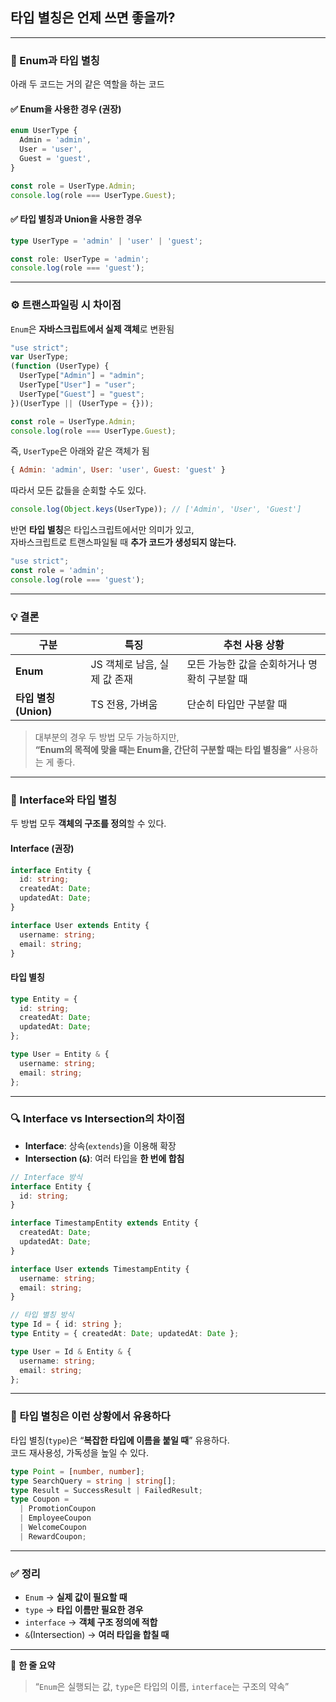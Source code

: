 ## 타입 별칭은 언제 쓰면 좋을까?

---

### 🧩 Enum과 타입 별칭

아래 두 코드는 거의 같은 역할을 하는 코드

#### ✅ Enum을 사용한 경우 (권장)

```ts
enum UserType {
  Admin = 'admin',
  User = 'user',
  Guest = 'guest',
}

const role = UserType.Admin;
console.log(role === UserType.Guest);
```

#### ✅ 타입 별칭과 Union을 사용한 경우

```ts
type UserType = 'admin' | 'user' | 'guest';

const role: UserType = 'admin';
console.log(role === 'guest');
```

---

### ⚙️ 트랜스파일링 시 차이점

`Enum`은 **자바스크립트에서 실제 객체**로 변환됨

```js
"use strict";
var UserType;
(function (UserType) {
  UserType["Admin"] = "admin";
  UserType["User"] = "user";
  UserType["Guest"] = "guest";
})(UserType || (UserType = {}));

const role = UserType.Admin;
console.log(role === UserType.Guest);
```

즉, `UserType`은 아래와 같은 객체가 됨

```js
{ Admin: 'admin', User: 'user', Guest: 'guest' }
```

따라서 모든 값들을 순회할 수도 있다.

```js
console.log(Object.keys(UserType)); // ['Admin', 'User', 'Guest']
```

반면 **타입 별칭**은 타입스크립트에서만 의미가 있고,  
자바스크립트로 트랜스파일될 때 **추가 코드가 생성되지 않는다.**

```js
"use strict";
const role = 'admin';
console.log(role === 'guest');
```

---

### 💡 결론

| 구분 | 특징 | 추천 사용 상황 |
|------|------|----------------|
| **Enum** | JS 객체로 남음, 실제 값 존재 | 모든 가능한 값을 순회하거나 명확히 구분할 때 |
| **타입 별칭 (Union)** | TS 전용, 가벼움 | 단순히 타입만 구분할 때 |

> 대부분의 경우 두 방법 모두 가능하지만,  
> **“Enum의 목적에 맞을 때는 Enum을, 간단히 구분할 때는 타입 별칭을”** 사용하는 게 좋다.

---

### 🧱 Interface와 타입 별칭

두 방법 모두 **객체의 구조를 정의**할 수 있다.

#### Interface (권장)

```ts
interface Entity {
  id: string;
  createdAt: Date;
  updatedAt: Date;
}

interface User extends Entity {
  username: string;
  email: string;
}
```

#### 타입 별칭

```ts
type Entity = {
  id: string;
  createdAt: Date;
  updatedAt: Date;
};

type User = Entity & {
  username: string;
  email: string;
};
```

---

### 🔍 Interface vs Intersection의 차이점

- **Interface**: 상속(`extends`)을 이용해 확장
- **Intersection (`&`)**: 여러 타입을 **한 번에 합침**

```ts
// Interface 방식
interface Entity {
  id: string;
}

interface TimestampEntity extends Entity {
  createdAt: Date;
  updatedAt: Date;
}

interface User extends TimestampEntity {
  username: string;
  email: string;
}
```

```ts
// 타입 별칭 방식
type Id = { id: string };
type Entity = { createdAt: Date; updatedAt: Date };

type User = Id & Entity & {
  username: string;
  email: string;
};
```

---

### 🧠 타입 별칭은 이런 상황에서 유용하다

타입 별칭(`type`)은 “**복잡한 타입에 이름을 붙일 때**” 유용하다.  
코드 재사용성, 가독성을 높일 수 있다.

```ts
type Point = [number, number];
type SearchQuery = string | string[];
type Result = SuccessResult | FailedResult;
type Coupon =
  | PromotionCoupon
  | EmployeeCoupon
  | WelcomeCoupon
  | RewardCoupon;
```

---

### ✅ 정리

- `Enum` → **실제 값이 필요할 때**
- `type` → **타입 이름만 필요한 경우**
- `interface` → **객체 구조 정의에 적합**
- `&`(Intersection) → **여러 타입을 합칠 때**

---

📘 **한 줄 요약**
> “`Enum`은 실행되는 값, `type`은 타입의 이름, `interface`는 구조의 약속”
